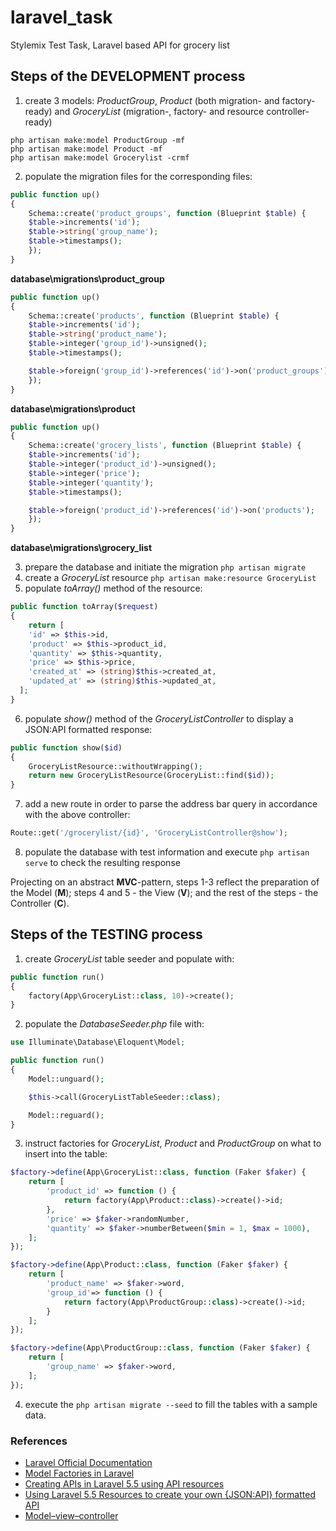 # laravel_task
Stylemix Test Task, Laravel based API for grocery list

## Steps of the DEVELOPMENT process

1. create 3 models: *ProductGroup*, *Product* (both migration- and factory-ready) and *GroceryList* (migration-, factory- and resource controller-ready)
```
php artisan make:model ProductGroup -mf
php artisan make:model Product -mf
php artisan make:model Grocerylist -crmf
```
2. populate the migration files for the corresponding files:
```php
public function up()
{
    Schema::create('product_groups', function (Blueprint $table) {
    $table->increments('id');
    $table->string('group_name');
    $table->timestamps();
    });
}
```
**database\migrations\product_group**

```php
public function up()
{
    Schema::create('products', function (Blueprint $table) {
    $table->increments('id');
    $table->string('product_name');
    $table->integer('group_id')->unsigned();
    $table->timestamps();

    $table->foreign('group_id')->references('id')->on('product_groups');
    });
}
```
**database\migrations\product**

```php
public function up()
{
    Schema::create('grocery_lists', function (Blueprint $table) {
    $table->increments('id');
    $table->integer('product_id')->unsigned();
    $table->integer('price');
    $table->integer('quantity');
    $table->timestamps();

    $table->foreign('product_id')->references('id')->on('products');
    });
}
```
**database\migrations\grocery_list**

3. prepare the database and initiate the migration `php artisan migrate`
4. create a *GroceryList* resource `php artisan make:resource GroceryList`
5. populate *toArray()* method of the resource:
```php
public function toArray($request)
{
    return [
    'id' => $this->id,
    'product' => $this->product_id,
    'quantity' => $this->quantity,
    'price' => $this->price,
    'created_at' => (string)$this->created_at,
    'updated_at' => (string)$this->updated_at,
  ];
}
```
6. populate *show()* method of the *GroceryListController* to display a JSON:API formatted response:
```php
public function show($id)
{
    GroceryListResource::withoutWrapping();
    return new GroceryListResource(GroceryList::find($id));
}
```
7. add a new route in order to parse the address bar query in accordance with the above controller:
```php
Route::get('/grocerylist/{id}', 'GroceryListController@show');
```
8. populate the database with test information and execute `php artisan serve` to check the resulting response

Projecting on an abstract **MVC**-pattern, steps 1-3 reflect the preparation of the Model (**M**); steps 4 and 5 - the View (**V**); and the rest of the steps - the Controller (**C**).

## Steps of the TESTING process
1. create *GroceryList* table seeder and populate with:
```php
public function run()
{
    factory(App\GroceryList::class, 10)->create();
}
```
2. populate the *DatabaseSeeder.php* file with:
```php
use Illuminate\Database\Eloquent\Model;

public function run()
{
    Model::unguard();

    $this->call(GroceryListTableSeeder::class);

    Model::reguard();
}
```
3. instruct factories for *GroceryList*, *Product* and *ProductGroup* on what to insert into the table:
```php
$factory->define(App\GroceryList::class, function (Faker $faker) {
    return [
        'product_id' => function () {
            return factory(App\Product::class)->create()->id;
        },
        'price' => $faker->randomNumber,
        'quantity' => $faker->numberBetween($min = 1, $max = 1000),
    ];
});
```

```php
$factory->define(App\Product::class, function (Faker $faker) {
    return [
        'product_name' => $faker->word,
        'group_id'=> function () {
            return factory(App\ProductGroup::class)->create()->id;
        }
    ];
});
```

```php
$factory->define(App\ProductGroup::class, function (Faker $faker) {
    return [
        'group_name' => $faker->word,
    ];
});
```
4. execute the `php artisan migrate --seed` to fill the tables with a sample data.

### References
- [Laravel Official Documentation](https://laravel.com/docs/5.5/readme)
- [Model Factories in Laravel](https://laravel-news.com/learn-to-use-model-factories-in-laravel-5-1)
- [Creating APIs in Laravel 5.5 using API resources](https://medium.com/@devlob/creating-apis-in-laravel-5-5-using-api-resources-9850c1b70efb)
- [Using Laravel 5.5 Resources to create your own {JSON:API} formatted API](https://medium.com/@dinotedesco/using-laravel-5-5-resources-to-create-your-own-json-api-formatted-api-2c6af5e4d0e8)
- [Model–view–controller](https://en.wikipedia.org/wiki/Model%E2%80%93view%E2%80%93controller)
